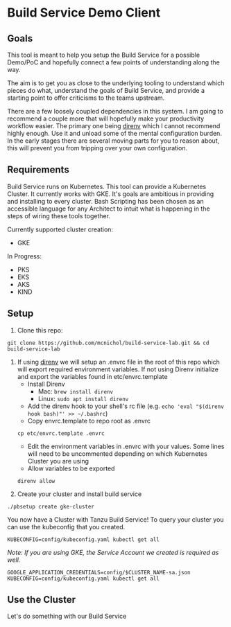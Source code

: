 # Build Service Demo Client

## Goals
This tool is meant to help you setup the Build Service for a possible Demo/PoC and hopefully connect a few points of understanding along the way. 

The aim is to get you as close to the underlying tooling to understand which pieces do what, understand the goals of Build Service, and provide a starting point to offer criticisms to the teams upstream.

There are a few loosely coupled dependencies in this system. I am going to recommend a couple more that will hopefully make your productivity workflow easier. The primary one being [direnv](https://direnv.net/) which I cannot recommend highly enough. Use it and unload some of the mental configuration burden. In the early stages there are several moving parts for you to reason about, this will prevent you from tripping over your own configuration.

## Requirements
Build Service runs on Kubernetes. This tool can provide a Kubernetes Cluster. It currently works with GKE. It's goals are ambitious in providing and installing to every cluster. Bash Scripting has been chosen as an accessible language for any Architect to intuit what is happening in the steps of wiring these tools together.  

Currently supported cluster creation:
- GKE

In Progress:
- PKS
- EKS
- AKS
- KIND

## Setup

1. Clone this repo:  
```
git clone https://github.com/mcnichol/build-service-lab.git && cd build-service-lab
```
1. If using [direnv](https://direnv.net/) we will setup an .envrc file in the root of this repo which will export required environment variables. If not using Direnv initialize and export the variables found in etc/envrc.template
    * Install Direnv 
        * Mac: `brew install direnv`
        * Linux: `sudo apt install direnv`
    * Add the direnv hook to your shell's rc file (e.g. `echo 'eval "$(direnv hook bash)"' >> ~/.bashrc`)
    * Copy envrc.template to repo root as .envrc 
    ```
    cp etc/envrc.template .envrc
    ```
    * Edit the environment variables in .envrc with your values. Some lines will need to be uncommented depending on which Kubernetes Cluster you are using 
    * Allow variables to be exported 
    ```
    direnv allow
    ``` 
1. Create your cluster and install build service
```
./pbsetup create gke-cluster
```

You now have a Cluster with Tanzu Build Service! To query your cluster you can use the kubeconfig that you created. 
```
KUBECONFIG=config/kubeconfig.yaml kubectl get all
```

*Note: If you are using GKE, the Service Account we created is required as well.*
```
GOOGLE_APPLICATION_CREDENTIALS=config/$CLUSTER_NAME-sa.json KUBECONFIG=config/kubeconfig.yaml kubectl get all
```

## Use the Cluster
Let's do something with our Build Service
